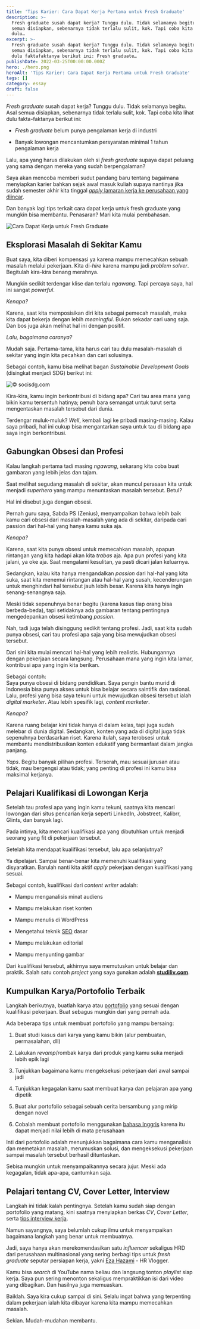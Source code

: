 ```yaml
---
title: 'Tips Karier: Cara Dapat Kerja Pertama untuk Fresh Graduate'
description: >-
  Fresh graduate susah dapat kerja? Tunggu dulu. Tidak selamanya begitu. Asal
  semua disiapkan, sebenarnya tidak terlalu sulit, kok. Tapi coba kita lihat
  dulu…
excerpt: >-
  Fresh graduate susah dapat kerja? Tunggu dulu. Tidak selamanya begitu. Asal
  semua disiapkan, sebenarnya tidak terlalu sulit, kok. Tapi coba kita lihat
  dulu faktafaktanya berikut ini: Fresh graduate…
publishDate: 2022-03-25T00:00:00.000Z
hero: ./hero.png
heroAlt: 'Tips Karier: Cara Dapat Kerja Pertama untuk Fresh Graduate'
tags: []
category: essay
draft: false
---
```


_Fresh graduate_ susah dapat kerja? Tunggu dulu. Tidak selamanya begitu. Asal semua disiapkan, sebenarnya tidak terlalu sulit, kok. Tapi coba kita lihat dulu fakta-faktanya berikut ini:

- _Fresh graduate_ belum punya pengalaman kerja di industri

- Banyak lowongan mencantumkan persyaratan minimal 1 tahun pengalaman kerja

Lalu, apa yang harus dilakukan oleh si _fresh graduate_ supaya dapat peluang yang sama dengan mereka yang sudah berpengalaman?

Saya akan mencoba memberi sudut pandang baru tentang bagaimana menyiapkan karier bahkan sejak awal masuk kuliah supaya nantinya jika sudah semester akhir kita tinggal <a href="https://contoh-resume.com/">_apply_ lamaran kerja ke perusahaan yang diincar</a>.

Dan banyak lagi tips terkait cara dapat kerja untuk fresh graduate yang mungkin bisa membantu. Penasaran? Mari kita mulai pembahasan.

![Cara Dapat Kerja untuk Fresh Graduate](./images/Cara-Dapat-Kerja-untuk-Fresh-Graduate.png '© [Ifan Prasya](https://www.linkedin.com/in/ifanprasya)')

## Eksplorasi Masalah di Sekitar Kamu

Buat saya, kita diberi kompensasi ya karena mampu memecahkan sebuah masalah melalui pekerjaan. Kita di-_hire_ karena mampu jadi _problem solver_. Begitulah kira-kira benang merahnya.

Mungkin sedikit terdengar klise dan terlalu _ngawang_. Tapi percaya saya, hal ini sangat _powerful_.

_Kenapa?_

Karena, saat kita memposisikan diri kita sebagai pemecah masalah, maka kita dapat bekerja dengan lebih _meaningful_. Bukan sekadar cari uang saja. Dan bos juga akan melihat hal ini dengan positif.

_Lalu, bagaimana caranya?_

Mudah saja. Pertama-tama, kita harus cari tau dulu masalah-masalah di sekitar yang ingin kita pecahkan dan cari solusinya.

Sebagai contoh, kamu bisa melihat bagan _Sustainable Development Goals_ (disingkat menjadi SDG) berikut ini:

![](./images/sustainable-development-goals.png '© socisdg.com')

Kira-kira, kamu ingin berkontribusi di bidang apa? Cari tau area mana yang bikin kamu tersentuh hatinya; penuh bara semangat untuk turut serta mengentaskan masalah tersebut dari dunia.

Terdengar muluk-muluk? _Well_, kembali lagi ke pribadi masing-masing. Kalau saya pribadi, hal ini cukup bisa mengantarkan saya untuk tau di bidang apa saya ingin berkontribusi.

## Gabungkan Obsesi dan Profesi

Kalau langkah pertama tadi masing _ngawang_, sekarang kita coba buat gambaran yang lebih jelas dan tajam.

Saat melihat segudang masalah di sekitar, akan muncul perasaan kita untuk menjadi _superhero_ yang mampu menuntaskan masalah tersebut. Betul?

Hal ini disebut juga dengan obsesi.

Pernah guru saya, Sabda PS (Zenius), menyampaikan bahwa lebih baik kamu cari obsesi dari masalah-masalah yang ada di sekitar, daripada cari passion dari hal-hal yang hanya kamu suka aja.

_Kenapa?_

Karena, saat kita punya obsesi untuk memecahkan masalah, apapun rintangan yang kita hadapi akan kita _trabas_ aja. Apa pun profesi yang kita jalani, ya oke aja. Saat mengalami kesulitan, ya pasti dicari jalan keluarnya.

Sedangkan, kalau kita hanya mengandalkan _passion_ dari hal-hal yang kita suka, saat kita menemui rintangan atau hal-hal yang susah, kecenderungan untuk menghindari hal tersebut jauh lebih besar. Karena kita hanya ingin senang-senangnya saja.

Meski tidak sepenuhnya benar begitu (karena kasus tiap orang bisa berbeda-beda), tapi setidaknya ada gambaran tentang pentingnya mengedepankan obsesi ketimbang _passion_.

Nah, tadi juga telah disinggung sedikit tentang profesi. Jadi, saat kita sudah punya obsesi, cari tau profesi apa saja yang bisa mewujudkan obsesi tersebut.

Dari sini kita mulai mencari hal-hal yang lebih realistis. Hubungannya dengan pekerjaan secara langsung. Perusahaan mana yang ingin kita lamar, kontribusi apa yang ingin kita berikan.

Sebagai contoh:  
Saya punya obsesi di bidang pendidikan. Saya pengin bantu murid di Indonesia bisa punya akses untuk bisa belajar secara saintifik dan rasional. Lalu, profesi yang bisa saya tekuni untuk mewujudkan obsesi tersebut ialah _digital marketer_. Atau lebih spesifik lagi, _content marketer_.

_Kenapa?_

Karena ruang belajar kini tidak hanya di dalam kelas, tapi juga sudah melebar di dunia digital. Sedangkan, konten yang ada di digital juga tidak sepenuhnya berdasarkan riset. Karena itulah, saya terobsesi untuk membantu mendistribusikan konten edukatif yang bermanfaat dalam jangka panjang.

_Yaps_. Begitu banyak pilihan profesi. Terserah, mau sesuai jurusan atau tidak, mau bergengsi atau tidak; yang penting di profesi ini kamu bisa maksimal kerjanya.

## **Pelajari Kualifikasi di Lowongan Kerja**

Setelah tau profesi apa yang ingin kamu tekuni, saatnya kita mencari lowongan dari situs pencarian kerja seperti LinkedIn, Jobstreet, Kalibrr, Glints, dan banyak lagi.

Pada intinya, kita mencari kualifikasi apa yang dibutuhkan untuk menjadi seorang yang fit di pekerjaan tersebut.

Setelah kita mendapat kualifikasi tersebut, lalu apa selanjutnya?

Ya dipelajari. Sampai benar-benar kita memenuhi kualifikasi yang disyaratkan. Barulah nanti kita aktif _apply_ pekerjaan dengan kualifikasi yang sesuai.

Sebagai contoh, kualifikasi dari _content writer_ adalah:

- Mampu menganalisis minat audiens

- Mampu melakukan riset konten

- Mampu menulis di WordPress

- Mengetahui teknik [SEO](/blog/jasa-seo-bogor/) dasar

- Mampu melakukan editorial

- Mampu menyunting gambar

Dari kualifikasi tersebut, akhirnya saya memutuskan untuk belajar dan praktik. Salah satu contoh _project_ yang saya gunakan adalah <a href="https://studiliv.com/">**studiliv.com**</a>.

## Kumpulkan Karya/Portofolio Terbaik

Langkah berikutnya, buatlah karya atau [portofolio](/portofolio/) yang sesuai dengan kualifikasi pekerjaan. Buat sebagus mungkin dari yang pernah ada.

Ada beberapa tips untuk membuat portofolio yang mampu bersaing:

1. Buat studi kasus dari karya yang kamu bikin (alur pembuatan, permasalahan, dll)

3. Lakukan _revamp_/rombak karya dari produk yang kamu suka menjadi lebih epik lagi

5. Tunjukkan bagaimana kamu mengeksekusi pekerjaan dari awal sampai jadi

7. Tunjukkan kegagalan kamu saat membuat karya dan pelajaran apa yang dipetik

9. Buat alur portofolio sebagai sebuah cerita bersambung yang mirip dengan novel

11. Cobalah membuat portofolio menggunakan [bahasa Inggris](/blog/ef-adults-kursus-bahasa-inggris-profesional/) karena itu dapat menjadi nilai lebih di mata perusahaan

Inti dari portofolio adalah menunjukkan bagaimana cara kamu menganalisis dan memetakan masalah, merumuskan solusi, dan mengeksekusi pekerjaan sampai masalah tersebut berhasil dituntaskan.

Sebisa mungkin untuk menyampaikannya secara jujur. Meski ada kegagalan, tidak apa-apa, cantumkan saja.

## Pelajari tentang CV, Cover Letter, Interview

Langkah ini tidak kalah pentingnya. Setelah kamu sudah siap dengan portofolio yang matang, kini saatnya menyiapkan berkas _CV_, _Cover Letter_, serta <a href="https://penalis.com/motivasi/tips-interview-kerja/">tips interview kerja</a>.

Namun sayangnya, saya belumlah cukup ilmu untuk menyampaikan bagaimana langkah yang benar untuk membuatnya.

Jadi, saya hanya akan merekomendasikan satu _influencer_ sekaligus HRD dari perusahaan multinasional yang sering berbagi tips untuk _fresh graduate_ seputar persiapan kerja, yakni <a href="https://www.youtube.com/EzaHazami">Eza Hazami</a> - HR Vlogger.

Kamu bisa _search_ di YouTube nama beliau dan langsung tonton _playlist_ siap kerja. Saya pun sering menonton sekaligus mempraktikkan isi dari video yang dibagikan. Dan hasilnya juga memuaskan.

Baiklah. Saya kira cukup sampai di sini. Selalu ingat bahwa yang terpenting dalam pekerjaan ialah kita dibayar karena kita mampu memecahkan masalah.

Sekian. Mudah-mudahan membantu.
